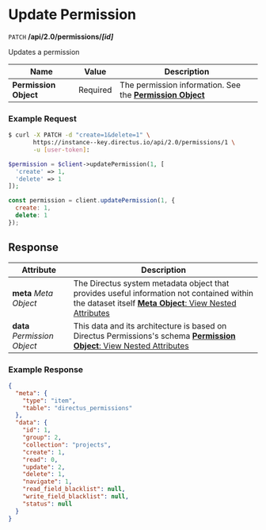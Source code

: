 # Update Permission

<span class="request">`PATCH` **/api/2.0/permissions/_[id]_**</span>

<span class="description">Updates a permission</span>

<span class="arguments">Name</span> | Value | Description
------------------ | ---------------------------------------- | -------------------
**Permission Object**         | <span class="required">Required</span> | The permission information. See the [**Permission Object**](/overview/objects-model.md#permission-object)

### Example Request

```bash
$ curl -X PATCH -d "create=1&delete=1" \
       https://instance--key.directus.io/api/2.0/permissions/1 \
       -u [user-token]:
```

```php
$permission = $client->updatePermission(1, [
  'create' => 1,
  'delete' => 1
]);
```

```javascript
const permission = client.updatePermission(1, {
  create: 1,
  delete: 1
});
```

## Response

<span class="attributes">Attribute</span> | Description
--------|------------
**meta** _Meta Object_ | The Directus system metadata object that provides useful information not contained within the dataset itself [**Meta Object**: View Nested Attributes](/overview/objects-model.md#meta-object)
**data** _Permission Object_ | <span class="custom">This data and its architecture is based on Directus Permissions's schema</span> [**Permission Object**: View Nested Attributes](/overview/objects-model.md#permission-object)

### Example Response

```json
{
  "meta": {
    "type": "item",
    "table": "directus_permissions"
  },
  "data": {
    "id": 1,
    "group": 2,
    "collection": "projects",
    "create": 1,
    "read": 0,
    "update": 2,
    "delete": 1,
    "navigate": 1,
    "read_field_blacklist": null,
    "write_field_blacklist": null,
    "status": null
  }
}
```

